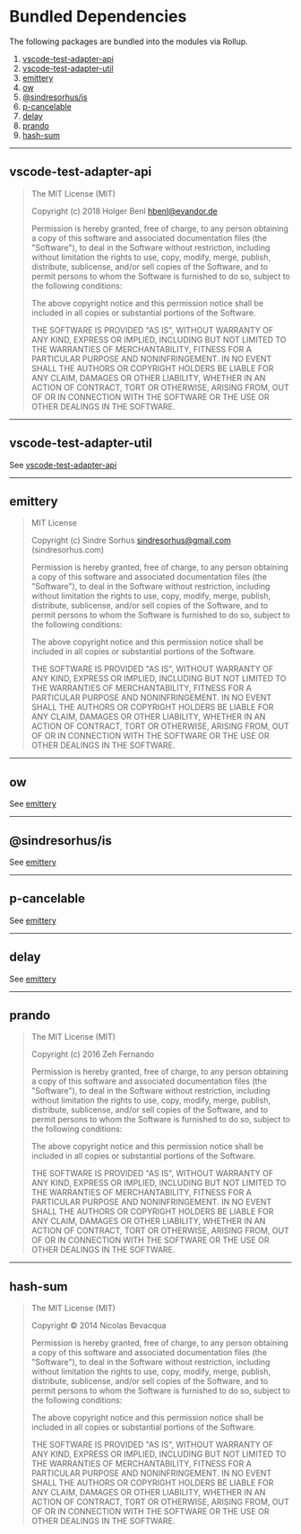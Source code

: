 # Bundled Dependencies

The following packages are bundled into the modules via Rollup.

1. [vscode-test-adapter-api](#vscode-test-adapter-api)
2. [vscode-test-adapter-util](#vscode-test-adapter-util)
3. [emittery](#emittery)
4. [ow](#ow)
5. [@sindresorhus/is](#sindresorhusis)
6. [p-cancelable](#p-cancelable)
7. [delay](#delay)
8. [prando](#prando)
9. [hash-sum](#hash-sum)

---

## vscode-test-adapter-api

> The MIT License (MIT)
>
> Copyright (c) 2018 Holger Benl <hbenl@evandor.de>
>
> Permission is hereby granted, free of charge, to any person obtaining a copy
> of this software and associated documentation files (the "Software"), to deal
> in the Software without restriction, including without limitation the rights
> to use, copy, modify, merge, publish, distribute, sublicense, and/or sell
> copies of the Software, and to permit persons to whom the Software is
> furnished to do so, subject to the following conditions:
>
> The above copyright notice and this permission notice shall be included in all
> copies or substantial portions of the Software.
>
> THE SOFTWARE IS PROVIDED "AS IS", WITHOUT WARRANTY OF ANY KIND, EXPRESS OR
> IMPLIED, INCLUDING BUT NOT LIMITED TO THE WARRANTIES OF MERCHANTABILITY,
> FITNESS FOR A PARTICULAR PURPOSE AND NONINFRINGEMENT. IN NO EVENT SHALL THE
> AUTHORS OR COPYRIGHT HOLDERS BE LIABLE FOR ANY CLAIM, DAMAGES OR OTHER
> LIABILITY, WHETHER IN AN ACTION OF CONTRACT, TORT OR OTHERWISE, ARISING FROM,
> OUT OF OR IN CONNECTION WITH THE SOFTWARE OR THE USE OR OTHER DEALINGS IN THE
> SOFTWARE.

---

## vscode-test-adapter-util

See [vscode-test-adapter-api](#vscode-test-adapter-api)

---

## emittery

> MIT License
>
> Copyright (c) Sindre Sorhus <sindresorhus@gmail.com> (sindresorhus.com)
>
> Permission is hereby granted, free of charge, to any person obtaining a copy of this software and
> associated documentation files (the "Software"), to deal in the Software without restriction,
> including without limitation the rights to use, copy, modify, merge, publish, distribute, sublicense,
> and/or sell copies of the Software, and to permit persons to whom the Software is furnished to do so,
> subject to the following conditions:
>
> The above copyright notice and this permission notice shall be included in all copies or substantial
> portions of the Software.
>
> THE SOFTWARE IS PROVIDED "AS IS", WITHOUT WARRANTY OF ANY KIND, EXPRESS OR IMPLIED, INCLUDING BUT NOT
> LIMITED TO THE WARRANTIES OF MERCHANTABILITY, FITNESS FOR A PARTICULAR PURPOSE AND NONINFRINGEMENT.
> IN NO EVENT SHALL THE AUTHORS OR COPYRIGHT HOLDERS BE LIABLE FOR ANY CLAIM, DAMAGES OR OTHER
> LIABILITY, WHETHER IN AN ACTION OF CONTRACT, TORT OR OTHERWISE, ARISING FROM, OUT OF OR IN
> CONNECTION WITH THE SOFTWARE OR THE USE OR OTHER DEALINGS IN THE SOFTWARE.

---

## ow

See [emittery](#emittery)

---

## @sindresorhus/is

See [emittery](#emittery)

---

## p-cancelable

See [emittery](#emittery)

---

## delay

See [emittery](#emittery)

---

## prando

> The MIT License (MIT)
>
> Copyright (c) 2016 Zeh Fernando
>
> Permission is hereby granted, free of charge, to any person obtaining a copy
> of this software and associated documentation files (the "Software"), to deal
> in the Software without restriction, including without limitation the rights
> to use, copy, modify, merge, publish, distribute, sublicense, and/or sell
> copies of the Software, and to permit persons to whom the Software is
> furnished to do so, subject to the following conditions:
>
> The above copyright notice and this permission notice shall be included in all
> copies or substantial portions of the Software.
>
> THE SOFTWARE IS PROVIDED "AS IS", WITHOUT WARRANTY OF ANY KIND, EXPRESS OR
> IMPLIED, INCLUDING BUT NOT LIMITED TO THE WARRANTIES OF MERCHANTABILITY,
> FITNESS FOR A PARTICULAR PURPOSE AND NONINFRINGEMENT. IN NO EVENT SHALL THE
> AUTHORS OR COPYRIGHT HOLDERS BE LIABLE FOR ANY CLAIM, DAMAGES OR OTHER
> LIABILITY, WHETHER IN AN ACTION OF CONTRACT, TORT OR OTHERWISE, ARISING FROM,
> OUT OF OR IN CONNECTION WITH THE SOFTWARE OR THE USE OR OTHER DEALINGS IN THE
> SOFTWARE.

---

## hash-sum

> The MIT License (MIT)
>
> Copyright © 2014 Nicolas Bevacqua
>
> Permission is hereby granted, free of charge, to any person obtaining a copy of
> this software and associated documentation files (the "Software"), to deal in
> the Software without restriction, including without limitation the rights to
> use, copy, modify, merge, publish, distribute, sublicense, and/or sell copies of
> the Software, and to permit persons to whom the Software is furnished to do so,
> subject to the following conditions:
>
> The above copyright notice and this permission notice shall be included in all
> copies or substantial portions of the Software.
>
> THE SOFTWARE IS PROVIDED "AS IS", WITHOUT WARRANTY OF ANY KIND, EXPRESS OR
> IMPLIED, INCLUDING BUT NOT LIMITED TO THE WARRANTIES OF MERCHANTABILITY, FITNESS
> FOR A PARTICULAR PURPOSE AND NONINFRINGEMENT. IN NO EVENT SHALL THE AUTHORS OR
> COPYRIGHT HOLDERS BE LIABLE FOR ANY CLAIM, DAMAGES OR OTHER LIABILITY, WHETHER
> IN AN ACTION OF CONTRACT, TORT OR OTHERWISE, ARISING FROM, OUT OF OR IN
> CONNECTION WITH THE SOFTWARE OR THE USE OR OTHER DEALINGS IN THE SOFTWARE.
